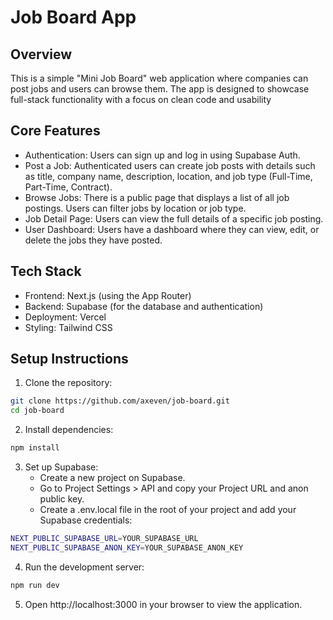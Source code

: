 # Job Board App

## Overview

This is a simple "Mini Job Board" web application where companies can post jobs and users can browse them. The app is designed to showcase full-stack functionality with a focus on clean code and usability

## Core Features
- Authentication: Users can sign up and log in using Supabase Auth.
- Post a Job: Authenticated users can create job posts with details such as title, company name, description, location, and job type (Full-Time, Part-Time, Contract).
- Browse Jobs: There is a public page that displays a list of all job postings. Users can filter jobs by location or job type.
- Job Detail Page: Users can view the full details of a specific job posting.
- User Dashboard: Users have a dashboard where they can view, edit, or delete the jobs they have posted.

## Tech Stack
- Frontend: Next.js (using the App Router)
- Backend: Supabase (for the database and authentication) 
- Deployment: Vercel 
- Styling: Tailwind CSS

## Setup Instructions

1. Clone the repository:
```bash
git clone https://github.com/axeven/job-board.git
cd job-board
```

2. Install dependencies:
```bash
npm install
```

3. Set up Supabase:
    - Create a new project on Supabase.
    - Go to Project Settings > API and copy your Project URL and anon public key.
    - Create a .env.local file in the root of your project and add your Supabase credentials:
```bash
NEXT_PUBLIC_SUPABASE_URL=YOUR_SUPABASE_URL
NEXT_PUBLIC_SUPABASE_ANON_KEY=YOUR_SUPABASE_ANON_KEY
```

4. Run the development server:
```bash
npm run dev
```

5. Open http://localhost:3000 in your browser to view the application.